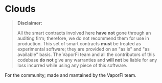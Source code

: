 # Clouds

> **Disclaimer:**
>
> All the smart contracts involved here **have not** gone through an auditing firm; therefore, we do not recommend them for use in production.
> This set of smart contracts **must** be treated as experimental software; they are provided on an "as is" and "as available" basis.
> The VaporFi team and all the contributors of this codebase **do not** give any warranties and **will not** be liable for any loss incurred while using any piece of this software.

For the community; made and mantained by the VaporFi team.
